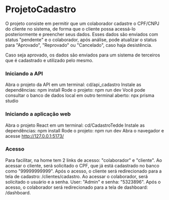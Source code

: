 # ProjetoCadastro

O projeto consiste em permitir que um colaborador cadastre o CPF/CNPJ do cliente no sistema, de forma que o cliente possa acessá-lo posteriormente e preencher seus dados. Esses dados são enviados com status "pendente" e o colaborador, após análise, pode atualizar o status para "Aprovado", "Reprovado" ou "Cancelado", caso haja desistência.

Caso seja aprovado, os dados são enviados para um sistema de terceiros que é cadastrado e utilizado pelo mesmo.

### Iniciando a API

Abra o projeto da API em um terminal: cd/api_cadastro
Instale as dependências: npm install
Rode o projeto: npm run dev
Você pode consultar o banco de dados local em outro terminal aberto: npx prisma studio

### Iniciando a aplicação web

Abra o projeto React em um terminal: cd/CadastroTedde
Instale as dependências: npm install
Rode o projeto: npm run dev
Abra o navegador e acesse http://127.0.0.1:5173/

### Acesso

Para facilitar, na home tem 2 links de acesso: "colaborador" e "cliente".
Ao acessar o cliente, será solicitado o CPF, que já está cadastrado no banco como "99999999999". Após o acesso, o cliente será redirecionado para a tela de cadastro: /clientes/cadastro.
Ao acessar o colaborador, será solicitado o usuário e a senha. User: "Admin" e senha: "5323896". Após o acesso, o colaborador será redirecionado para a tela de dashboard: /dashboard.

